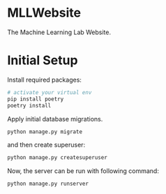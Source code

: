 # MLLWebsite
The Machine Learning Lab Website.

# Initial Setup
Install required packages:
```bash
# activate your virtual env
pip install poetry
poetry install
```

Apply initial database migrations.

```bash
python manage.py migrate
```

and then create superuser:
```bash
python manage.py createsuperuser
```

Now, the server can be run with following command:
```bash
python manage.py runserver
```
